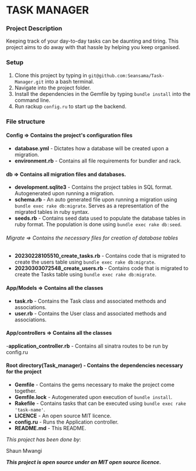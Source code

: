 # TASK MANAGER

### Project Description
Keeping track of your day-to-day tasks can be daunting and tiring. This project aims to do away with that hassle by helping you keep organised.

### Setup

1. Clone this project by typing in `git@github.com:Seansama/Task-Manager.git` into a bash terminal.
2. Navigate into the project folder.
3. Install the dependencies in the Gemfile by typing `bundle install` into the command line.
4. Run rackup `config.ru` to start up the backend.

### File structure

#### Config => Contains the project's configuration files

- **database.yml** - Dictates how a database will be created upon a migration.
- **environment.rb** - Contains all file requirements for bundler and rack.

#### db => Contains all migration files and databases.

- **development.sqlite3** - Contains the project tables in SQL format. Autogenerated upon running a migration.
- **schema.rb** - An auto generated file upon running a migration using `bundle exec rake db:migrate`. Serves as a representation of the migrated tables in ruby syntax.
- **seeds.rb** - Contains seed data used to populate the database tables in ruby format. The population is done using `bundle exec rake db:seed`.

###### Migrate => Contains the necessary files for creation of database tables

- **20230228105510_create_tasks.rb** - Contains code that is migrated to create the users table using `bundle exec rake db:migrate`.
- **20230303072548_create_users.rb** - Contains code that is migrated to create the Tasks table using `bundle exec rake db:migrate`.

#### App/Models => Contains all the classes

- **task.rb** - Contains the Task class and associated methods and associations.
- **user.rb** - Contains the User class and associated methods and associations.

#### App/controllers => Contains all the classes

-**application_controller.rb** - Contains all sinatra routes to be run by config.ru

#### Root directory(Task_manager) - Contains the dependencies necessary for the project

- **Gemfile** - Contains the gems necessary to make the project come together.
- **Gemfile.lock** - Autogenerated upon execution of `bundle install`.
- **Rakefile** - Contains tasks that can be executed using `bundle exec rake 'task-name'`.
- **LICENCE** - An open source MIT licence.
- **config.ru** - Runs the Application controller.
- **README.md** - This README.



_This project has been done by_:

Shaun Mwangi

_**This project is open source under an MIT open source licence.**_


